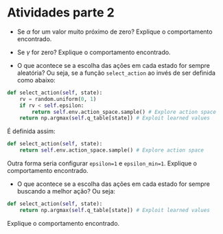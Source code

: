 # Atividades parte 2

* Se $\alpha$ for um valor muito próximo de zero? Explique o comportamento encontrado.

* Se $\gamma$ for zero? Explique o comportamento encontrado. 

* O que acontece se a escolha das ações em cada estado for sempre aleatória? Ou seja, se a função `select_action` ao invés de ser definida como abaixo:

````python
def select_action(self, state):
    rv = random.uniform(0, 1)
    if rv < self.epsilon:
        return self.env.action_space.sample() # Explore action space
    return np.argmax(self.q_table[state]) # Exploit learned values
````

É definida assim:

````python
def select_action(self, state):
    return self.env.action_space.sample() # Explore action space
````

Outra forma seria configurar `epsilon=1` e `epsilon_min=1`. Explique o comportamento encontrado. 

* O que acontece se a escolha das ações em cada estado for sempre buscando a melhor ação? Ou seja:

````python
def select_action(self, state):
    return np.argmax(self.q_table[state]) # Exploit learned values
````

Explique o comportamento encontrado. 